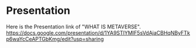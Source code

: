 # Presentation
Here is the Presentation link of "WHAT IS METAVERSE".
https://docs.google.com/presentation/d/1YA9STlYMIF5sVdAjaCBHqNByFTkp6waYcCeAPTGbKmg/edit?usp=sharing
